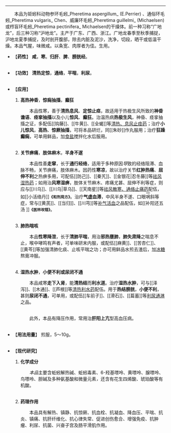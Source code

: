 ---
&emsp;&emsp;本品为钜蚓科动物参环毛蚓_Pheretima aspergillum_ (E.Perrier) 、通俗环毛蚓_Pheretima vulgaris_ Chen、威廉环毛蚓_Pheretima guillelmi_ (Michaelsen) 或栉盲环毛蚓_Pheretima pectinifera_ Michaelsen的干燥体。前一种习称“广地龙”，后三种习称“沪地龙”。主产于广东、广西、浙江。广地龙春季至秋季捕捉，沪地龙夏季捕捉，及时剖开腹部，除去内脏及泥沙，洗净，切段，晒干或低温干燥。本品气腥，味微咸。以条宽、肉厚者为佳。生用。

- 【**药性**】
	**咸**，**寒**。**归肝**、**脾**、**膀胱经**。<br></br>

- 【**功效**】
	**清热定惊**，**通络**，**平喘**，**利尿**。<br></br>

- 【**应用**】
	1. **高热神昏**，**惊痫抽搐**，**癫狂**
		
		&emsp;&emsp;本品性寒，善于**清热息风**、**定惊止痉**，故适用于热极生风所致的**神昏谵语**、**痉挛抽搐**以及小儿**惊风**、**癫狂**。治温热病**热极生风**，神昏、痉挛抽搐之证，多配伍[[钩藤]]、[[牛黄]]、[[全蝎]]等<ins>清热、息风止痉药</ins>；治疗**小儿惊风**，**高热**、**惊厥抽搐**，可将本品研烂，同[[朱砂]]作丸服用；治疗**狂躁癫痫**，可单用鲜品，加<ins>食盐</ins>搅拌化水后服用。<br></br>
	
	2. **关节痹痛**，**肢体麻木**，**半身不遂**
		
		&emsp;&emsp;本品性善**走窜**，长于**通行经络**，适用于多种原因<dfn>导</dfn>致的经络阻滞、血脉不畅，关节痹痛，肢体麻木。因药性**寒凉**，故以治疗关节**红肿热痛**、**屈伸不利**之热痹多用，可配伍[[防己]]、[[秦艽]]、[[金银花|忍冬藤]]等<ins>祛风湿热药</ins>；如用治**风寒湿痹**，肢体关节麻木、疼痛尤甚、屈伸不利等症，则应与[[川乌]]、[[川乌|草乌]]、[[天南星]]等<ins>祛风散寒<dfn>、</dfn>通络止痛药</ins>配伍，如[[小活络丹]]**`《和剂局方》`**。治疗**气虚血滞**，中风半身不遂、口眼<ruby>㖞<rp>(</rp><rt>wāi</rt><rp>)</rp></ruby>斜等症，常与[[黄芪]]、[[当归]]、[[川芎]]等<ins>补气活血</ins>之品配伍，如[[补阳还五汤 ]]**`《医林改错》`**。<br></br>
	
	3. **肺热喘咳**
		
		&emsp;&emsp;本品**性寒降泄**，长于**清肺平喘**，用治**邪热壅肺**，**肺失肃降**之喘息不止，喉中哮鸣有声者，可单味研末内服，或配伍[[麻黄]]、[[苦杏仁]]、[[黄芩]]等加强清肺化痰、止咳平喘之功；亦可用鲜品水煎去渣后，加<ins>冰糖</ins>熬膏冲服。<br></br>
	
	4. **湿热水肿**，**小便不利或尿闭不通**
		
		&emsp;&emsp;本品咸寒**走下入肾**，能**清热结**而**利水道**。治疗**湿热水肿**，可与[[泽泻]]、[[木通]]、[[芦根]]等<ins>清热利水药</ins>配伍。用于**热结膀胱**，**小便不利**，甚则**尿闭不通**，可单用，或配伍[[车前子]]、[[滑石]]、[[萹蓄]]等<ins>利尿通淋</ins>之品。<br></br>

		&emsp;&emsp;此外，本品有降压作用，常用治**肝阳上亢**型高血压病。<br></br>

- 【**用法用量**】
	煎服，5～10g。<br></br>

- 【**现代研究**】
	1. **化学成分**
		
		&emsp;&emsp;<dfn>本品</dfn>主要含蚯蚓解热碱、蚯蚓毒素、$6$-羟基嘌呤、黄嘌呤、腺嘌呤、鸟嘌呤、胆碱及多种氨基酸和微量元素<dfn>，</dfn>还含有花生四烯酸、琥珀酸等有机酸。<br></br>
	
	2. **药理作用**
		
		&emsp;&emsp;本品具有解热、镇静、抗惊厥、抗血栓、抗凝血、降血压、平喘、抗炎、镇痛、抗肝纤维化、抗心律失常、促进创伤愈合、增强免疫、抗肿瘤、利尿、抗菌、兴奋子宫及肠平滑肌作用。
